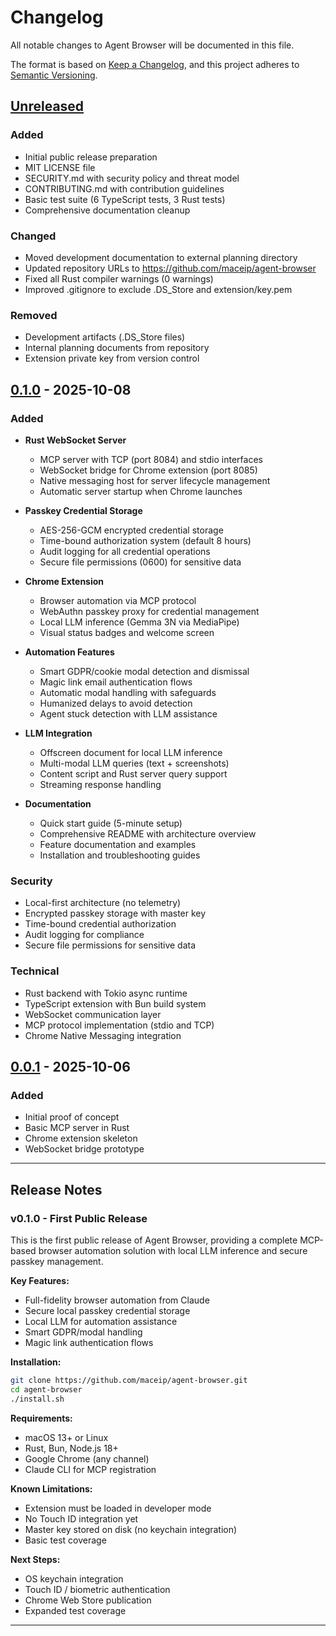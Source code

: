 # Changelog

All notable changes to Agent Browser will be documented in this file.

The format is based on [Keep a Changelog](https://keepachangelog.com/en/1.0.0/),
and this project adheres to [Semantic Versioning](https://semver.org/spec/v2.0.0.html).

## [Unreleased]

### Added
- Initial public release preparation
- MIT LICENSE file
- SECURITY.md with security policy and threat model
- CONTRIBUTING.md with contribution guidelines
- Basic test suite (6 TypeScript tests, 3 Rust tests)
- Comprehensive documentation cleanup

### Changed
- Moved development documentation to external planning directory
- Updated repository URLs to https://github.com/maceip/agent-browser
- Fixed all Rust compiler warnings (0 warnings)
- Improved .gitignore to exclude .DS_Store and extension/key.pem

### Removed
- Development artifacts (.DS_Store files)
- Internal planning documents from repository
- Extension private key from version control

## [0.1.0] - 2025-10-08

### Added
- **Rust WebSocket Server**
  - MCP server with TCP (port 8084) and stdio interfaces
  - WebSocket bridge for Chrome extension (port 8085)
  - Native messaging host for server lifecycle management
  - Automatic server startup when Chrome launches

- **Passkey Credential Storage**
  - AES-256-GCM encrypted credential storage
  - Time-bound authorization system (default 8 hours)
  - Audit logging for all credential operations
  - Secure file permissions (0600) for sensitive data

- **Chrome Extension**
  - Browser automation via MCP protocol
  - WebAuthn passkey proxy for credential management
  - Local LLM inference (Gemma 3N via MediaPipe)
  - Visual status badges and welcome screen

- **Automation Features**
  - Smart GDPR/cookie modal detection and dismissal
  - Magic link email authentication flows
  - Automatic modal handling with safeguards
  - Humanized delays to avoid detection
  - Agent stuck detection with LLM assistance

- **LLM Integration**
  - Offscreen document for local LLM inference
  - Multi-modal LLM queries (text + screenshots)
  - Content script and Rust server query support
  - Streaming response handling

- **Documentation**
  - Quick start guide (5-minute setup)
  - Comprehensive README with architecture overview
  - Feature documentation and examples
  - Installation and troubleshooting guides

### Security
- Local-first architecture (no telemetry)
- Encrypted passkey storage with master key
- Time-bound credential authorization
- Audit logging for compliance
- Secure file permissions for sensitive data

### Technical
- Rust backend with Tokio async runtime
- TypeScript extension with Bun build system
- WebSocket communication layer
- MCP protocol implementation (stdio and TCP)
- Chrome Native Messaging integration

## [0.0.1] - 2025-10-06

### Added
- Initial proof of concept
- Basic MCP server in Rust
- Chrome extension skeleton
- WebSocket bridge prototype

---

## Release Notes

### v0.1.0 - First Public Release

This is the first public release of Agent Browser, providing a complete MCP-based browser automation solution with local LLM inference and secure passkey management.

**Key Features:**
- Full-fidelity browser automation from Claude
- Secure local passkey credential storage
- Local LLM for automation assistance
- Smart GDPR/modal handling
- Magic link authentication flows

**Installation:**
```bash
git clone https://github.com/maceip/agent-browser.git
cd agent-browser
./install.sh
```

**Requirements:**
- macOS 13+ or Linux
- Rust, Bun, Node.js 18+
- Google Chrome (any channel)
- Claude CLI for MCP registration

**Known Limitations:**
- Extension must be loaded in developer mode
- No Touch ID integration yet
- Master key stored on disk (no keychain integration)
- Basic test coverage

**Next Steps:**
- OS keychain integration
- Touch ID / biometric authentication
- Chrome Web Store publication
- Expanded test coverage

---

[Unreleased]: https://github.com/maceip/agent-browser/compare/v0.1.0...HEAD
[0.1.0]: https://github.com/maceip/agent-browser/releases/tag/v0.1.0
[0.0.1]: https://github.com/maceip/agent-browser/releases/tag/v0.0.1

